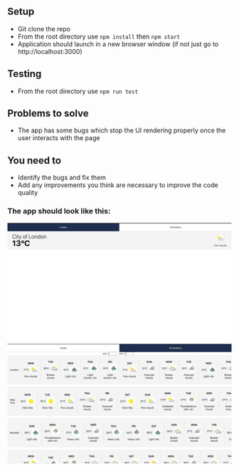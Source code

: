 ## Setup
- Git clone the repo
- From the root directory use `npm install` then `npm start`
- Application should launch in a new browser window (if not just go to http://localhost:3000)

## Testing
- From the root directory use `npm run test`

## Problems to solve
- The app has some bugs which stop the UI rendering properly once the user interacts with the page

## You need to
- Identify the bugs and fix them
- Add any improvements you think are necessary to improve the code quality

### The app should look like this: 

<img src="images/image1.png" alt="image 1">
<img src="images/image2.png" alt="image 2">